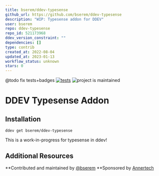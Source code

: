```yaml
---
title: bserem/ddev-typesense
github_url: https://github.com/bserem/ddev-typesense
description: "WIP: Typesense addon for DDEV"
user: bserem
repo: ddev-typesense
repo_id: 521173968
ddev_version_constraint: ""
dependencies: []
type: contrib
created_at: 2022-08-04
updated_at: 2023-01-13
workflow_status: unknown
stars: 0
---
```


@todo fix tests+badges
[![tests](https://github.com/drud/ddev-addon-template/actions/workflows/tests.yml/badge.svg)](https://github.com/drud/ddev-addon-template/actions/workflows/tests.yml) ![project is maintained](https://img.shields.io/maintenance/yes/2022.svg)

# DDEV Typesense Addon

## Installation

`ddev get bserem/ddev-typesense`

This is a work-in-progress for typesense in ddev!

## Additional Resources

**Contributed and maintained by [@bserem](https://github.com/bserem)
**Sponsored by [Annertech](https://www.annertech.com)
